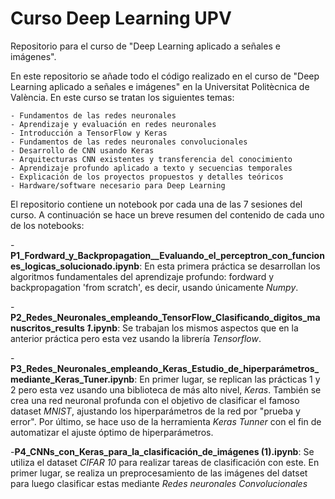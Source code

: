 # Curso Deep Learning UPV
Repositorio para el curso de "Deep Learning aplicado a señales e imágenes".

En este repositorio se añade todo el código realizado en el curso de "Deep Learning aplicado a señales e imágenes" en la Universitat Politècnica de València. En este curso se tratan los siguientes temas:

    - Fundamentos de las redes neuronales
    - Aprendizaje y evaluación en redes neuronales
    - Introducción a TensorFlow y Keras
    - Fundamentos de las redes neuronales convolucionales
    - Desarrollo de CNN usando Keras
    - Arquitecturas CNN existentes y transferencia del conocimiento
    - Aprendizaje profundo aplicado a texto y secuencias temporales
    - Explicación de los proyectos propuestos y detalles teóricos
    - Hardware/software necesario para Deep Learning

El repositorio contiene un notebook por cada una de las 7 sesiones del curso. A continuación se hace un breve resumen del contenido de cada uno de los notebooks:

-**P1_Fordward_y_Backpropagation__Evaluando_el_perceptron_con_funciones_logicas_solucionado.ipynb**: En esta primera práctica        se desarrollan los algoritmos fundamentales del aprendizaje profundo: fordward y backpropagation 'from scratch', es decir, usando únicamente *Numpy*.

-**P2_Redes_Neuronales_empleando_TensorFlow_Clasificando_digitos_manuscritos_results _1_.ipynb**: Se trabajan los mismos aspectos que en la anterior práctica pero esta vez usando la librería *Tensorflow*.

-**P3_Redes_Neuronales_empleando_Keras_Estudio_de_hiperparámetros_mediante_Keras_Tuner.ipynb**: En primer lugar, se replican las prácticas 1 y 2 pero esta vez usando una biblioteca de más alto nivel, *Keras*. También se crea una red neuronal profunda con el objetivo de clasificar el famoso dataset *MNIST*, ajustando los hiperparámetros de la red por "prueba y error". Por último, se hace uso de la herramienta *Keras Tunner* con el fin de automatizar el ajuste óptimo de hiperparámetros.

-**P4_CNNs_con_Keras_para_la_clasificación_de_imágenes (1).ipynb**: Se utiliza el dataset *CIFAR 10* para realizar tareas de clasificación con este. En primer lugar, se realiza un preprocesamiento de las imágenes del datset para luego clasificar estas mediante *Redes neuronales Convolucionales*
